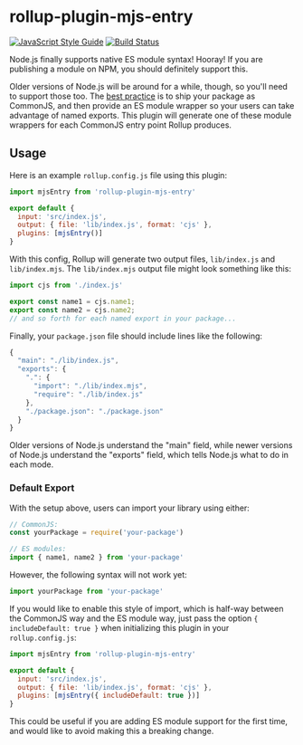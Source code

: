 # rollup-plugin-mjs-entry

[![JavaScript Style Guide](https://img.shields.io/badge/code_style-standard-brightgreen.svg)](https://standardjs.com)
[![Build Status](https://travis-ci.com/swansontec/rollup-plugin-mjs-entry.svg?branch=master)](https://travis-ci.com/swansontec/rollup-plugin-mjs-entry)

Node.js finally supports native ES module syntax! Hooray! If you are publishing a module on NPM, you should definitely support this.

Older versions of Node.js will be around for a while, though, so you'll need to support those too. The [best practice](https://nodejs.org/dist/latest-v15.x/docs/api/packages.html#packages_approach_1_use_an_es_module_wrapper) is to ship your package as CommonJS, and then provide an ES module wrapper so your users can take advantage of named exports. This plugin will generate one of these module wrappers for each CommonJS entry point Rollup produces.

## Usage

Here is an example `rollup.config.js` file using this plugin:

```js
import mjsEntry from 'rollup-plugin-mjs-entry'

export default {
  input: 'src/index.js',
  output: { file: 'lib/index.js', format: 'cjs' },
  plugins: [mjsEntry()]
}
```

With this config, Rollup will generate two output files, `lib/index.js` and `lib/index.mjs`. The `lib/index.mjs` output file might look something like this:

```js
import cjs from './index.js'

export const name1 = cjs.name1;
export const name2 = cjs.name2;
// and so forth for each named export in your package...
```

Finally, your `package.json` file should include lines like the following:

```js
{
  "main": "./lib/index.js",
  "exports": {
    ".": {
      "import": "./lib/index.mjs",
      "require": "./lib/index.js"
    },
    "./package.json": "./package.json"
  }
}
```

Older versions of Node.js understand the "main" field, while newer versions of Node.js understand the "exports" field, which tells Node.js what to do in each mode.

### Default Export

With the setup above, users can import your library using either:

```js
// CommonJS:
const yourPackage = require('your-package')

// ES modules:
import { name1, name2 } from 'your-package'
```

However, the following syntax will not work yet:

```js
import yourPackage from 'your-package'
```

If you would like to enable this style of import, which is half-way between the CommonJS way and the ES module way, just pass the option `{ includeDefault: true }` when initializing this plugin in your `rollup.config.js`:

```js
import mjsEntry from 'rollup-plugin-mjs-entry'

export default {
  input: 'src/index.js',
  output: { file: 'lib/index.js', format: 'cjs' },
  plugins: [mjsEntry({ includeDefault: true })]
}
```

This could be useful if you are adding ES module support for the first time, and would like to avoid making this a breaking change.
